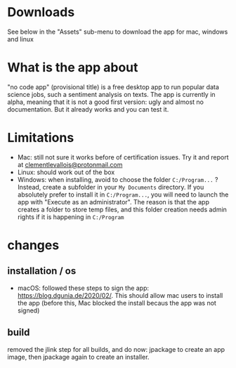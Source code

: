 # Downloads
See below in the "Assets" sub-menu to download the app for mac, windows and linux

# What is the app about
"no code app" (provisional title) is a free desktop app to run popular data science jobs, such a sentiment analysis on texts. The app is currently in alpha, meaning that it is not a good first version: ugly and almost no documentation. But it already works and you can test it.

# Limitations
- Mac: still not sure it works before of certification issues. Try it and report at clementlevallois@protonmail.com
- Linux: should work out of the box
- Windows: when installing, avoid to choose the folder `C:/Program...` ? Instead, create a subfolder in your `My Documents` directory. If you absolutely prefer to install it in `C:/Program...`, you will need to launch the app with "Execute as an administrator". The reason is that the app creates a folder to store temp files, and this folder creation needs admin rights if it is happening in `C:/Program`

# changes

## installation / os
- macOS: followed these steps to sign the app: https://blog.dgunia.de/2020/02/. This should allow mac users to install the app (before this, Mac blocked the install becaus the app was not signed)

## build
removed the jlink step for all builds, and do now: jpackage to create an app image, then jpackage again to create an installer.
